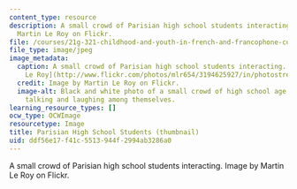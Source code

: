 ```yaml
---
content_type: resource
description: A small crowd of Parisian high school students interacting. Image by
  Martin Le Roy on Flickr.
file: /courses/21g-321-childhood-and-youth-in-french-and-francophone-cultures-spring-2013/ddf56e17f41c5513944f2994ab3286a0_21g-321s13-th.jpg
file_type: image/jpeg
image_metadata:
  caption: A small crowd of Parisian high school students interacting. (Image by [Martin
    Le Roy](http://www.flickr.com/photos/mlr654/3194625927/in/photostream/) on Flickr.)
  credit: Image by Martin Le Roy on Flickr.
  image-alt: Black and white photo of a small crowd of high school age boys and girls
    talking and laughing among themselves.
learning_resource_types: []
ocw_type: OCWImage
resourcetype: Image
title: Parisian High School Students (thumbnail)
uid: ddf56e17-f41c-5513-944f-2994ab3286a0
---
```

A small crowd of Parisian high school students interacting. Image by Martin Le Roy on Flickr.

